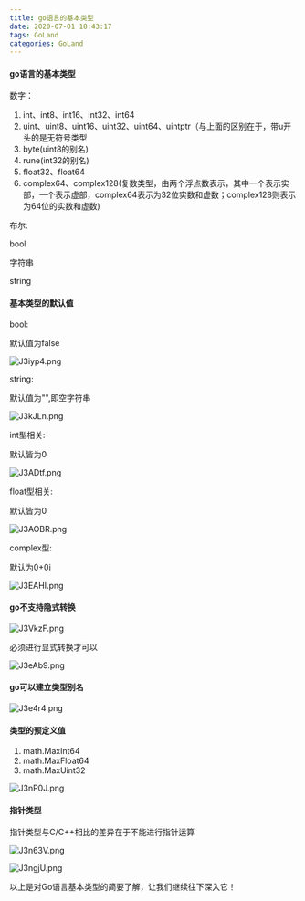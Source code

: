 ```yaml
---
title: go语言的基本类型
date: 2020-07-01 18:43:17
tags: GoLand
categories: GoLand
---
```


#### go语言的基本类型

数字：

1. int、int8、int16、int32、int64
2. uint、uint8、uint16、uint32、uint64、uintptr（与上面的区别在于，带u开头的是无符号类型
3. byte(uint8的别名)
4. rune(int32的别名)
5. float32、float64
6. complex64、complex128(复数类型，由两个浮点数表示，其中一个表示实部，一个表示虚部，complex64表示为32位实数和虚数；complex128则表示为64位的实数和虚数)

布尔:

bool

字符串

string



#### 基本类型的默认值

bool:

默认值为false

![J3iyp4.png](https://s1.ax1x.com/2020/04/20/J3iyp4.png)



string:

默认值为"",即空字符串

![J3kJLn.png](https://s1.ax1x.com/2020/04/20/J3kJLn.png)



int型相关:

默认皆为0

![J3ADtf.png](https://s1.ax1x.com/2020/04/20/J3ADtf.png)



float型相关:

默认皆为0

![J3AOBR.png](https://s1.ax1x.com/2020/04/20/J3AOBR.png)



complex型:

默认为0+0i

![J3EAHI.png](https://s1.ax1x.com/2020/04/20/J3EAHI.png)

#### go不支持隐式转换

![J3VkzF.png](https://s1.ax1x.com/2020/04/20/J3VkzF.png)

必须进行显式转换才可以

![J3eAb9.png](https://s1.ax1x.com/2020/04/20/J3eAb9.png)

#### go可以建立类型别名

![J3e4r4.png](https://s1.ax1x.com/2020/04/20/J3e4r4.png)



#### 类型的预定义值

1. math.MaxInt64
2. math.MaxFloat64
3. math.MaxUint32

![J3nP0J.png](https://s1.ax1x.com/2020/04/21/J3nP0J.png)



#### 指针类型

指针类型与C/C++相比的差异在于不能进行指针运算

![J3n63V.png](https://s1.ax1x.com/2020/04/21/J3n63V.png)



![J3ngjU.png](https://s1.ax1x.com/2020/04/21/J3ngjU.png)

以上是对Go语言基本类型的简要了解，让我们继续往下深入它！